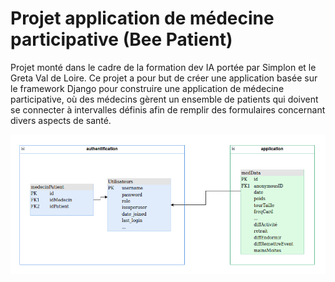 # Projet application de médecine participative (Bee Patient)

Projet monté dans le cadre de la formation dev IA portée par Simplon et le Greta Val de Loire.
Ce projet a pour but de créer une application basée sur le framework Django pour construire une application de médecine participative, où des médecins gèrent un ensemble de patients qui doivent se connecter à intervalles définis afin de remplir des formulaires concernant divers aspects de santé. 





![](https://github.com/data-IA-2022/Doctolib_Sylvine/blob/main/images/schema_bdd.png)